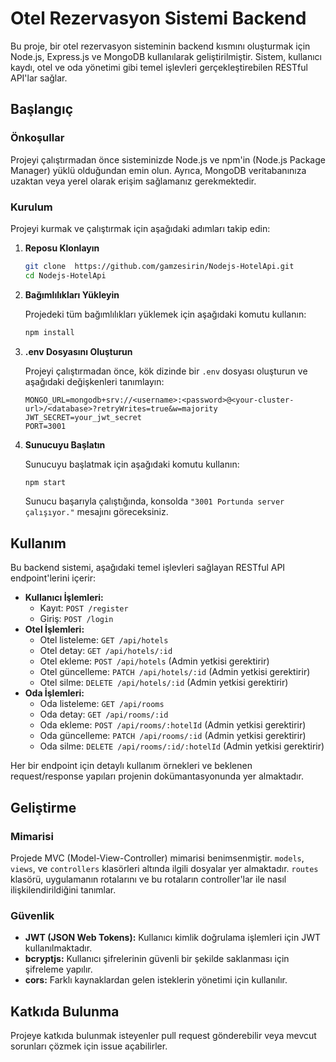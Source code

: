 # Otel Rezervasyon Sistemi Backend

Bu proje, bir otel rezervasyon sisteminin backend kısmını oluşturmak için Node.js, Express.js ve MongoDB kullanılarak geliştirilmiştir. Sistem, kullanıcı kaydı, otel ve oda yönetimi gibi temel işlevleri gerçekleştirebilen RESTful API'lar sağlar.

## Başlangıç

### Önkoşullar

Projeyi çalıştırmadan önce sisteminizde Node.js ve npm'in (Node.js Package Manager) yüklü olduğundan emin olun. Ayrıca, MongoDB veritabanınıza uzaktan veya yerel olarak erişim sağlamanız gerekmektedir.

### Kurulum

Projeyi kurmak ve çalıştırmak için aşağıdaki adımları takip edin:

1. **Reposu Klonlayın**

    ```bash
    git clone  https://github.com/gamzesirin/Nodejs-HotelApi.git
    cd Nodejs-HotelApi
    ```

2. **Bağımlılıkları Yükleyin**

    Projedeki tüm bağımlılıkları yüklemek için aşağıdaki komutu kullanın:

    ```bash
    npm install
    ```

3. **.env Dosyasını Oluşturun**

    Projeyi çalıştırmadan önce, kök dizinde bir `.env` dosyası oluşturun ve aşağıdaki değişkenleri tanımlayın:

    ```dotenv
    MONGO_URL=mongodb+srv://<username>:<password>@<your-cluster-url>/<database>?retryWrites=true&w=majority
    JWT_SECRET=your_jwt_secret
    PORT=3001
    ```

4. **Sunucuyu Başlatın**

    Sunucuyu başlatmak için aşağıdaki komutu kullanın:

    ```bash
    npm start
    ```

    Sunucu başarıyla çalıştığında, konsolda `"3001 Portunda server çalışıyor."` mesajını göreceksiniz.

## Kullanım

Bu backend sistemi, aşağıdaki temel işlevleri sağlayan RESTful API endpoint'lerini içerir:

- **Kullanıcı İşlemleri:**
  - Kayıt: `POST /register`
  - Giriş: `POST /login`
- **Otel İşlemleri:**
  - Otel listeleme: `GET /api/hotels`
  - Otel detay: `GET /api/hotels/:id`
  - Otel ekleme: `POST /api/hotels` (Admin yetkisi gerektirir)
  - Otel güncelleme: `PATCH /api/hotels/:id` (Admin yetkisi gerektirir)
  - Otel silme: `DELETE /api/hotels/:id` (Admin yetkisi gerektirir)
- **Oda İşlemleri:**
  - Oda listeleme: `GET /api/rooms`
  - Oda detay: `GET /api/rooms/:id`
  - Oda ekleme: `POST /api/rooms/:hotelId` (Admin yetkisi gerektirir)
  - Oda güncelleme: `PATCH /api/rooms/:id` (Admin yetkisi gerektirir)
  - Oda silme: `DELETE /api/rooms/:id/:hotelId` (Admin yetkisi gerektirir)

Her bir endpoint için detaylı kullanım örnekleri ve beklenen request/response yapıları projenin dokümantasyonunda yer almaktadır.

## Geliştirme

### Mimarisi

Projede MVC (Model-View-Controller) mimarisi benimsenmiştir. `models`, `views`, ve `controllers` klasörleri altında ilgili dosyalar yer almaktadır. `routes` klasörü, uygulamanın rotalarını ve bu rotaların controller'lar ile nasıl ilişkilendirildiğini tanımlar.

### Güvenlik

- **JWT (JSON Web Tokens):** Kullanıcı kimlik doğrulama işlemleri için JWT kullanılmaktadır.
- **bcryptjs:** Kullanıcı şifrelerinin güvenli bir şekilde saklanması için şifreleme yapılır.
- **cors:** Farklı kaynaklardan gelen isteklerin yönetimi için kullanılır.

## Katkıda Bulunma

Projeye katkıda bulunmak isteyenler pull request gönderebilir veya mevcut sorunları çözmek için issue açabilirler.
